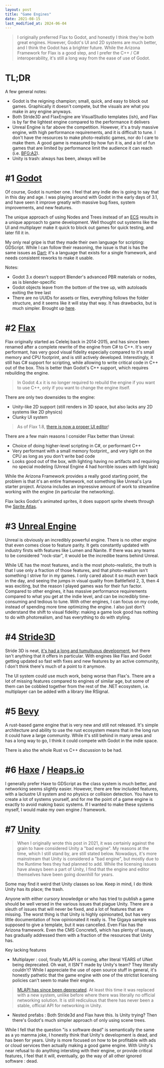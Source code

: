 ```yaml
---
layout: post
title: "Game Engines"
date: 2021-08-15
last_modified_at: 2024-06-04
---
```


> I originally preferred Flax to Godot, and honestly I think they're both great engines. However, Godot's UI and 2D systems are much better, and I think the Godot has a brighter future. While the Arizona Framework for Flax is a good step, and I prefer the C++ / C# interoperability, it's still a long way from the ease of use of Godot.

# TL;DR

A few general notes:
- Godot is the reigning champion; small, quick, and easy to block out games. Graphically it doesn't compete, but the visuals are what you make in any engine anyways.
- Both Stride3D and FlaxEngine are VisualStudio templates (ish), and Flax is by far the lightest engine compared to the performance it delivers
- Unreal Engine is far above the competition. However, it's a truly massive engine, with high performance requirements, and it is difficult to tune. I don't have the resources to make photo-realistic games, nor do I care to make them. A good game is measured by how fun it is, and a lot of fun games that are limited by performance limit the audience it can reach (i.e. [BFG:A2](https://store.steampowered.com/app/573100/Battlefleet_Gothic_Armada_2/)).
- Unity is trash: always has been, always will be

# #1 [Godot](https://godotengine.org/)
Of course, Godot is number one. I feel that any indie dev is going to say that in this day and age. I was playing around with Godot in the early days of 3.1, and have seen it improve greatly with massive bug fixes, system improvements, and new features.

The unique approach of using Nodes and Trees instead of an [ECS](https://en.wikipedia.org/wiki/Entity_component_system) results in a unique approach to game development. Well thought out systems like the UI and multiplayer make it quick to block out games for quick testing, and later fill it in.

My only real gripe is that they made their own language for scripting: GDScript. While I can follow their reasoning, the issue is that is has the same issues as [Dart](https://dart.dev/); it's a language that exists for a single framework, and needs consistent reworks to make it usable.

Notes:
- Godot 3.x doesn't support Blender's advanced PBR materials or nodes, as is blender-specific
- Godot objects leave from the bottom of the tree up, with autoloads exiting the tree last
- There are no UUIDs for assets or files, everything follows the folder structure, and it seems like it will stay that way. It has drawbacks, but is much simpler. Brought up [here](https://github.com/godotengine/godot-proposals/discussions/10869#discussioncomment-10892519).

# #2 [Flax](https://flaxengine.com/)
Flax originally started as Celelej back in 2014-2015, and has since been renamed after a complete rewrite of the engine from C# to C++. It's very performant, has very good visual fidelity especially compared to it's small memory and CPU footprint, and is still actively developed. Interestingly, it still has C# support for scripting, while allowing to write critical code in C++ out of the box. This is better than Godot's C++ support, which requires rebuilding the engine.

> In Godot 4.x it is no longer required to rebuild the engine if you want to use C++, only if you want to change the engine itself.

There are only two downsides to the engine:
- Unity-like 2D support (still renders in 3D space, but also lacks any 2D systems like 2D physics)
- Clunky UI system
> As of Flax 1.8, [there is now a proper UI editor](https://flaxengine.com/blog/flax-1-8-released/)!

There are a few main reasons I consider Flax better than Unreal:
- Choice of doing higher-level scripting in C#, or performant C++
- Very performant with a small memory footprint,, and very light on the CPU as long as you don't write bad code
- Looks good out of the box, with lighting having no artifacts and requiring no special modeling (Unreal Engine 4 had horrible issues with light leak)

While the Arizona Framework provides a really good starting point, the problem is that it's an entire framework, not something like Unreal's Lyra starter project. Arizona includes an impressive amount of work to streamline working with the engine (in particular the networking).

Flax lacks Godot's animated sprites, it does support sprite sheets through the [Sprite Atlas](https://docs.flaxengine.com/manual/graphics/sprites/modifying-sprite-atlas.html).

# #3 [Unreal Engine ](https://www.unrealengine.com/en-US)
Unreal is obviously an incredibly powerful engine. There is no other engine that even comes close to feature parity. It gets constantly updated with industry firsts with features like Lumen and Nanite. If there was any teams to be considered "rock-star", it would be the incredibe teams behind Unreal.

While UE has the most features, and is the most photo-realistic, the truth is that I use only a fraction of those features, and that photo-realism isn't something I strive for in my games. I only cared about it so much even back in the day, and seeing the jumps in visual quality from Battlefield 2, 3, then 4 was exciting, but the reason I played games was for their fun factor. Compared to other engines, it has massive performance requirements compared to what you get at the indie level, and can be incredibly time-consuming and tedious to tune. With other engines, I can focus on my code, instead of spending more time optimizing the engine. I also just don't understand the shift to visual fidelity: making a game look good has nothing to do with photorealism, and has everything to do with styling.

# #4 [Stride3D](https://www.stride3d.net/)
Stride 3D is neat, [it's had a long and tumultuous development](https://www.youtube.com/watch?v=gNZ6Gm3kRMI), but there isn't anything that it offers in particular. With engines like Flax and Godot getting updated so fast with fixes and new features by an active community, I don't think there's much of a point to it anymore. 

The UI system could use much work, being worse than Flax's. There are a lot of missing features compared to engines of similar age, but some of them can be cobbled together from the rest of the .NET ecosystem, i.e. multiplayer can be added with a library like RSignal.

# #5 [Bevy](https://bevyengine.org/)
A rust-based game engine that is very new and still not released. It's simple architecture and ability to use the rust ecosystem means that in the long run it could have a large community. While it's still behind in many areas and has a long way to go, I think it could compete with Godot in the indie space.

There is also the whole Rust vs C++ discussion to be had.

# #6 [Haxe](https://haxe.org/blog/shirogames-stack/) / [Heaps.io](https://heaps.io/index.html)
I generally prefer Haxe to GDScript as the class system is much better, and networking seems slightly easier. However, there are few included features, with a laclustre UI system and no physics or collision detection. You have to create a lot of systems yourself, and for me the point of a game engine is exactly to avoid making basic systems. If I wanted to make these systems myself, I would make my own engine / framework.

# #7 [Unity](https://unity.com/)
> When I originally wrote this post in 2021, it was certainly against the grain to have considered Unity a "bad engine". My reasons at the time, which I still stand by, are still stated below. Nowadays, it's more mainstream that Unity is considered a "bad engine", but mostly due to the Runtime fees they had planned to add. While the licensing issues have always been a part of Unity, I find that the engine and editor themselves have been going downhill for years.

Some may find it weird thet Unity classes so low. Keep in mind, I do think Unity has its place; the trash.

Anyone with either cursory knowledge or who has tried to publish a game should be well versed in the various issues that plague Unity. There are a sleuth of issues that will never be fixed, and a lot of features that are missing. The worst thing is that Unity is highly opinionated, but has very little documentation of how opinionated it really is. The Gigaya sample was supposed to give a template, but it was cancelled. Even Flax has the Arizona framework. Even the CMS Concrete5, which has plenty of issues, has gradually addressed them with a fraction of the resources that Unity has.

Key lacking features
- Multiplayer : cool, finally MLAPI is coming, after literal YEARS of UNet being deprecated. Oh wait, it ISN'T made by Unity's team? They literally couldn't? 
	While I appreciate the use of open source stuff in general, it's honestly pathetic that the game engine with one of the strictist licensing policies can't seem to make their engine.
> [MLAPI has since been deprecated](https://docs-multiplayer.unity3d.com/netcode/current/installation/upgrade_from_mlapi/). At least this time it was replaced with a new system, unlike before where there was literally no official networking solution. It is still rediculous that there has never been a stable, official API for networking in Unity.
- Nested prefabs : Both Stride3d and Flax have this. Is Unity trying? Then there's Godot's much simpler approach of only using scene trees.

While I fell that the question "is x software dead" is semantically the same as a yo mamma joke, I honestly think that Unity's development is dead, and has been for years. Unity is more focused on how to be profitable with ads or cloud services then actually making a good game engine. With Unity's near refusal to do anything intersting with their engine, or provide critical features, I feel that it will, eventually, go the way of all other ignored software : dead.
